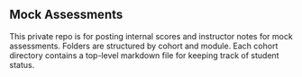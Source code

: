 ## Mock Assessments

This private repo is for posting internal scores and instructor notes for mock assessments. Folders are structured by cohort and module. Each cohort directory contains a top-level markdown file for keeping track of student status.
